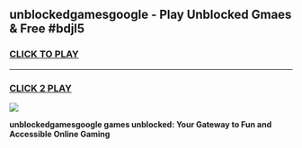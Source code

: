 
## unblockedgamesgoogle - Play Unblocked Gmaes & Free #bdjl5
<h3>
<a href="https://news.freeplayer.one?title=unblockedgamesgoogle&ref=24F">CLICK TO PLAY</a></h3>
<hr>

<h3>
<a href="https://news.freeplayer.one?title=unblockedgamesgoogle&ref=24F">CLICK 2 PLAY</a>
  
</h3>

<a href="https://news.freeplayer.one?title=unblockedgamesgoogle&ref=24F/"><img src="https://clearcache.store/games.png"></a>


**unblockedgamesgoogle games unblocked: Your Gateway to Fun and Accessible Online Gaming**
